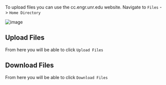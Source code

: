 To upload files you can use the cc.engr.unr.edu website. Navigate to `Files` -> `Home Directory`

![image](https://github.com/user-attachments/assets/9f485c94-a9e2-4208-9bbd-542913f02e96)

## Upload Files
From here you will be able to click `Upload Files`

## Download Files
From here you will be able to click `Download Files`
